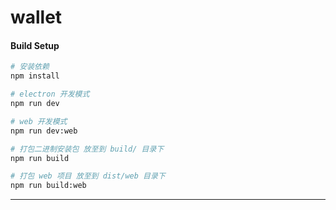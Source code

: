 # wallet

#### Build Setup

``` bash
# 安装依赖
npm install 

# electron 开发模式
npm run dev   

# web 开发模式
npm run dev:web

# 打包二进制安装包 放至到 build/ 目录下
npm run build

# 打包 web 项目 放至到 dist/web 目录下
npm run build:web

```

---


